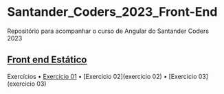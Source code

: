 # Santander_Coders_2023_Front-End
Repositório para acompanhar o curso de Angular do Santander Coders 2023

## [Front end Estático](Front-Estatico)
Exercícios
• [Exercicio 01](Front-Estatico/aula%2001/exercicio%2001)
• [Exercicio 02](exercicio 02)
• [Exercicio 03](exercicio 03)



